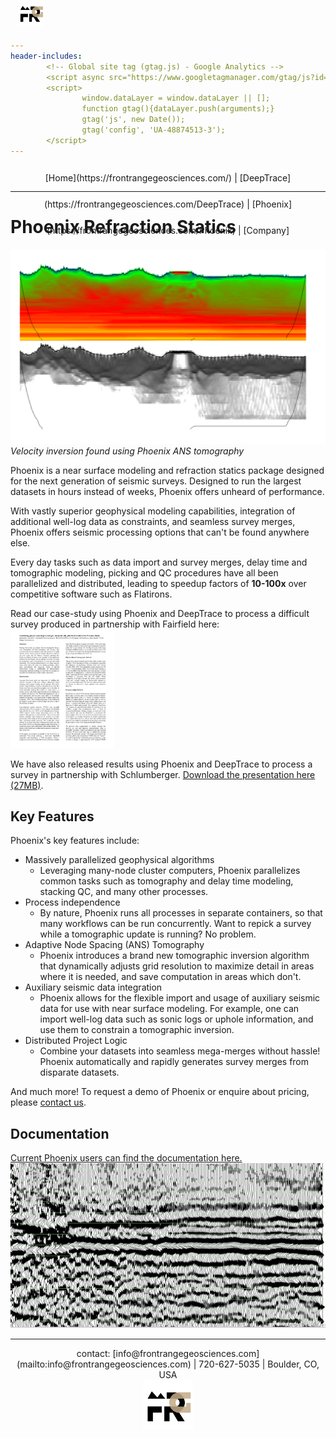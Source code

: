 ```yaml
---
header-includes:
        <!-- Global site tag (gtag.js) - Google Analytics -->
        <script async src="https://www.googletagmanager.com/gtag/js?id=UA-48874513-3"></script>
        <script>
                window.dataLayer = window.dataLayer || [];
                function gtag(){dataLayer.push(arguments);}
                gtag('js', new Date());
                gtag('config', 'UA-48874513-3');
        </script>
---
```

<div style="vertical-align: bottom;padding: 0px; margin: 0px;text-align: center; height: 3em;line-height: 3em; width: 100%;display: inline-block">
<img src="../FRGLogo.png" style="position: absolute; left: 25%; top: 0px; max-height: 3em;"/>
[Home](https://frontrangegeosciences.com/) | [DeepTrace](https://frontrangegeosciences.com/DeepTrace) | [Phoenix](https://frontrangegeosciences.com/Phoenix) | [Company](https://frontrangegeosciences.com/About)</div>

<hr style="margin-top: 0px;"/>

# Phoenix Refraction Statics

![](../geop/resources/combined.png)
*Velocity inversion found using Phoenix ANS tomography*

Phoenix is a near surface modeling and refraction statics package designed for the next generation of seismic surveys. Designed to run the largest datasets in hours instead of weeks, Phoenix offers unheard of performance.

With vastly superior geophysical modeling capabilities, integration of additional well-log data as constraints, and seamless survey merges, Phoenix offers seismic processing options that can't be found anywhere else.

Every day tasks such as data import and survey merges, delay time and tomographic modeling, picking and QC procedures have all been parallelized and distributed, leading to speedup factors of **10-100x** over competitive software such as Flatirons.

Read our case-study using Phoenix and DeepTrace to process a difficult survey produced in partnership with Fairfield here:
<a href="FRGFairfield.pdf">
<img src="paperscreenshot.png" style="max-width: 33%"/></a>

We have also released results using Phoenix and DeepTrace to process a survey in partnership with Schlumberger. [Download the presentation here (27MB)](https://frontrangegeosciences.com/Phoenix/FRG_Phoenix_DeepTrace.pptx).

## Key Features
Phoenix's key features include:

- Massively parallelized geophysical algorithms
  - Leveraging many-node cluster computers, Phoenix parallelizes common tasks such as tomography and delay time modeling, stacking QC, and many other processes.
- Process independence 
  - By nature, Phoenix runs all processes in separate containers, so that many workflows can be run concurrently. Want to repick a survey while a tomographic update is running? No problem.
- Adaptive Node Spacing (ANS) Tomography
  - Phoenix introduces a brand new tomographic inversion algorithm that dynamically adjusts grid resolution to maximize detail in areas where it is needed, and save computation in areas which don't.
- Auxiliary seismic data integration
  - Phoenix allows for the flexible import and usage of auxiliary seismic data for use with near surface modeling. For example, one can import well-log data such as sonic logs or uphole information, and use them to constrain a tomographic inversion.
- Distributed Project Logic
  - Combine your datasets into seamless mega-merges without hassle! Phoenix automatically and rapidly generates survey merges from disparate datasets.

And much more! To request a demo of Phoenix or enquire about pricing, please [contact us](mailto:info@frontrangegeosciences.com).

## Documentation
[Current Phoenix users can find the documentation here.](https://frontrangegeosciences.com/Phoenix/Docs/)
![](../geop/resources/stack1.png)

---
<center> contact: [info@frontrangegeosciences.com](mailto:info@frontrangegeosciences.com) | 720-627-5035 | Boulder, CO, USA
<br/>
<img src="../FRGLogo.png" style="height: 80px;"/></center>